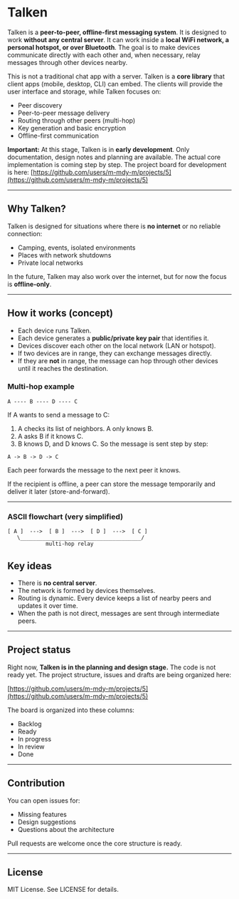 # Talken

Talken is a **peer-to-peer, offline-first messaging system**.
It is designed to work **without any central server**.
It can work inside a **local WiFi network, a personal hotspot, or over Bluetooth**.
The goal is to make devices communicate directly with each other and, when necessary, relay messages through other devices nearby.

This is not a traditional chat app with a server. Talken is a **core library** that client apps (mobile, desktop, CLI) can embed. The clients will provide the user interface and storage, while Talken focuses on:

* Peer discovery
* Peer-to-peer message delivery
* Routing through other peers (multi-hop)
* Key generation and basic encryption
* Offline-first communication

**Important:**
At this stage, Talken is in **early development**.
Only documentation, design notes and planning are available.
The actual core implementation is coming step by step.
The project board for development is here:
[https://github.com/users/m-mdy-m/projects/5](https://github.com/users/m-mdy-m/projects/5)

---

## Why Talken?

Talken is designed for situations where there is **no internet** or no reliable connection:

* Camping, events, isolated environments
* Places with network shutdowns
* Private local networks

In the future, Talken may also work over the internet, but for now the focus is **offline-only**.

---

## How it works (concept)

* Each device runs Talken.
* Each device generates a **public/private key pair** that identifies it.
* Devices discover each other on the local network (LAN or hotspot).
* If two devices are in range, they can exchange messages directly.
* If they are **not** in range, the message can hop through other devices until it reaches the destination.

### Multi-hop example

```
A ---- B ---- D ---- C
```

If A wants to send a message to C:

1. A checks its list of neighbors. A only knows B.
2. A asks B if it knows C.
3. B knows D, and D knows C.
   So the message is sent step by step:

```
A -> B -> D -> C
```

Each peer forwards the message to the next peer it knows.

If the recipient is offline, a peer can store the message temporarily and deliver it later (store-and-forward).

---

### ASCII flowchart (very simplified)

```
[ A ]  --->  [ B ]  --->  [ D ]  --->  [ C ]
   \______________________________________/
            multi-hop relay
```

## Key ideas

* There is **no central server**.
* The network is formed by devices themselves.
* Routing is dynamic. Every device keeps a list of nearby peers and updates it over time.
* When the path is not direct, messages are sent through intermediate peers.

---

## Project status

Right now, **Talken is in the planning and design stage.**
The code is not ready yet. The project structure, issues and drafts are being organized here:

[https://github.com/users/m-mdy-m/projects/5](https://github.com/users/m-mdy-m/projects/5)

The board is organized into these columns:

* Backlog
* Ready
* In progress
* In review
* Done

---

## Contribution

You can open issues for:

* Missing features
* Design suggestions
* Questions about the architecture

Pull requests are welcome once the core structure is ready.

---

## License

MIT License. See LICENSE for details.
